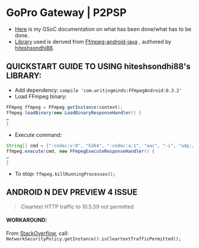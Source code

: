 
# GoPro Gateway | P2PSP

- [Here](https://github.com/sravan953/gopro/blob/master/GSOC_DOC.md) is my GSoC documentation on what has been done/what has to be done.
- [Library](https://github.com/sravan953/gopro/tree/master/FFmpegLibrary) used is derived from [Ffmpeg-android-java](https://github.com/WritingMinds/ffmpeg-android-java) , authored by [hiteshsondhi88](https://github.com/hiteshsondhi88).  

## QUICKSTART GUIDE TO USING hiteshsondhi88's LIBRARY:
- Add dependency: `compile 'com.writingminds:FFmpegAndroid:0.3.2'`
- Load FFmpeg binary:
```java
FFmpeg ffmpeg = FFmpeg.getInstance(context);
ffmpeg.loadBinary(new LoadBinaryResponseHandler() {
…
}
```
- Execute command:
```java
String[] cmd = {"-codec:v:0", "h264", "-codec:a:1", "aac", "-i", "udp://:8554", "/storage/emulated/0/output.mp4"};
ffmpeg.execute(cmd, new FFmpegExecuteResponseHandler() {
…
}
```
- To stop:
`ffmpeg.killRunningProcesses();`

## ANDROID N DEV PREVIEW 4 ISSUE
> Cleartext HTTP traffic to 10.5.59 not permitted

#### WORKAROUND:
From [StackOverflow](http://stackoverflow.com/questions/37866619/cleartext-http-traffic-to-myserver-com-not-permitted-on-android-n-preview), call:
`NetworkSecurityPolicy.getInstance().isCleartextTrafficPermitted();`
